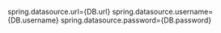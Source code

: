 spring.datasource.url={DB.url}
spring.datasource.username={DB.username}
spring.datasource.password={DB.password}
